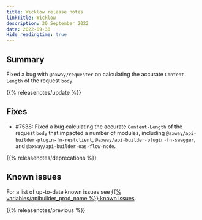 ```yaml
---
title: Wicklow release notes
linkTitle: Wicklow
description: 30 September 2022
date: 2022-09-30
Hide_readingtime: true
---
```

## Summary
Fixed a bug with `@axway/requester` on calculating the accurate `Content-Length` of the request `body`.

{{% releasenotes/update %}}

<!-- ## Breaking changes -->

<!-- ## Features -->

## Fixes
* #7538: Fixed a bug calculating the accurate `Content-Length` of the request `body` that impacted a number of modules, including `@axway/api-builder-plugin-fn-restclient`, `@axway/api-builder-plugin-fn-swagger`, and `@axway/api-builder-oas-flow-node`.

{{% releasenotes/deprecations %}}

<!-- Regenerate modules/plugins with api-builder-tools generate-release-notes script -->
<!-- ## Updated modules -->

<!-- ## Updated plugins -->

## Known issues
For a list of up-to-date known issues see [{{% variables/apibuilder_prod_name %}} known issues](/docs/known_issues/).

{{% releasenotes/previous %}}
